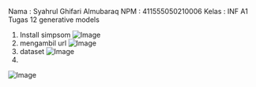 Nama	: Syahrul Ghifari Almubaraq
NPM	: 411555050210006
Kelas	: INF A1
Tugas 12 generative models
1.	Install simpsom
![Image](https://github.com/user-attachments/assets/df0692ba-8f72-4936-840d-6b2c3632718c)
2.	mengambil url
![Image](https://github.com/user-attachments/assets/c780739d-e49b-4d42-b972-9aca966bb01b)
3.	dataset
![Image](https://github.com/user-attachments/assets/a7dd27b1-889d-4950-8d0c-5510dd00e244)
4.	

![Image](https://github.com/user-attachments/assets/46b734dd-d627-4aa6-82ad-2df97a464edd)
